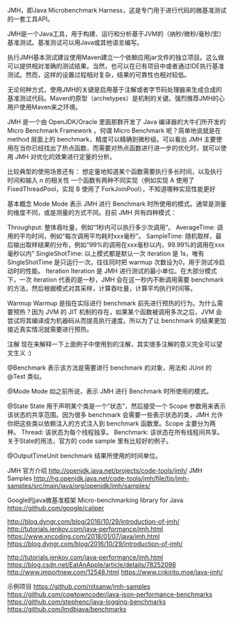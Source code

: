 JMH，即Java Microbenchmark Harness，这是专门用于进行代码的微基准测试的一套工具API。



JMH是一个Java工具，用于构建、运行和分析基于JVM的（纳秒/微秒/毫秒/宏）基准测试。基准测试可以用Java或其他语言编写。

执行JMH基本测试建议使用Maven建立一个依赖应用jar文件的独立项目。这么做可以提供相对准确的测试结果。当然，也可以在已有项目中或者通过IDE执行基准测试。然而，这样的设置过程相对复杂，结果的可靠性也相对较低。

无论何种方式，使用JMH的关键是启用基于注解或者字节码处理器来生成合成的基准测试代码。Maven的原型（archetypes）是机制的关键。强烈推荐JMH的心用户使用Maven来之环境。


JMH 是一个由 OpenJDK/Oracle 里面那群开发了 Java 编译器的大牛们所开发的 Micro Benchmark Framework 。何谓 Micro Benchmark 呢？简单地说就是在 method 层面上的 benchmark，精度可以精确到微秒级。可以看出 JMH 主要使用在当你已经找出了热点函数，而需要对热点函数进行进一步的优化时，就可以使用 JMH 对优化的效果进行定量的分析。

比较典型的使用场景还有：
想定量地知道某个函数需要执行多长时间，以及执行时间和输入 n 的相关性
一个函数有两种不同实现（例如实现 A 使用了 FixedThreadPool，实现 B 使用了 ForkJoinPool），不知道哪种实现性能更好


基本概念
Mode
Mode 表示 JMH 进行 Benchmark 时所使用的模式。通常是测量的维度不同，或是测量的方式不同。目前 JMH 共有四种模式：

Throughput: 整体吞吐量，例如“1秒内可以执行多少次调用”。
AverageTime: 调用的平均时间，例如“每次调用平均耗时xxx毫秒”。
SampleTime: 随机取样，最后输出取样结果的分布，例如“99%的调用在xxx毫秒以内，99.99%的调用在xxx毫秒以内”
SingleShotTime: 以上模式都是默认一次 iteration 是 1s，唯有 SingleShotTime 是只运行一次。往往同时把 warmup 次数设为0，用于测试冷启动时的性能。
Iteration
Iteration 是 JMH 进行测试的最小单位。在大部分模式下，一次 iteration 代表的是一秒，JMH 会在这一秒内不断调用需要 benchmark 的方法，然后根据模式对其采样，计算吞吐量，计算平均执行时间等。

Warmup
Warmup 是指在实际进行 benchmark 前先进行预热的行为。为什么需要预热？因为 JVM 的 JIT 机制的存在，如果某个函数被调用多次之后，JVM 会尝试将其编译成为机器码从而提高执行速度。所以为了让 benchmark 的结果更加接近真实情况就需要进行预热。


注解
现在来解释一下上面例子中使用到的注解，其实很多注解的意义完全可以望文生义 :)

@Benchmark
表示该方法是需要进行 benchmark 的对象，用法和 JUnit 的 @Test 类似。

@Mode
Mode 如之前所说，表示 JMH 进行 Benchmark 时所使用的模式。

@State
State 用于声明某个类是一个“状态”，然后接受一个 Scope 参数用来表示该状态的共享范围。因为很多 benchmark 会需要一些表示状态的类，JMH 允许你把这些类以依赖注入的方式注入到 benchmark 函数里。Scope 主要分为两种。
Thread: 该状态为每个线程独享。
Benchmark: 该状态在所有线程间共享。
关于State的用法，官方的 code sample 里有比较好的例子。

@OutputTimeUnit
benchmark 结果所使用的时间单位。


JMH 官方介绍
http://openjdk.java.net/projects/code-tools/jmh/
JMH Samples
http://hg.openjdk.java.net/code-tools/jmh/file/tip/jmh-samples/src/main/java/org/openjdk/jmh/samples/


Google的java微基准框架
Micro-benchmarking library for Java
https://github.com/google/caliper


http://blog.dyngr.com/blog/2016/10/29/introduction-of-jmh/
http://tutorials.jenkov.com/java-performance/jmh.html
https://www.xncoding.com/2018/01/07/java/jmh.html
https://blog.dyngr.com/blog/2016/10/29/introduction-of-jmh/

http://tutorials.jenkov.com/java-performance/jmh.html
https://blog.csdn.net/EatAnApple/article/details/78252098
http://www.importnew.com/12548.html
https://www.cnkirito.moe/java-jmh/


示例项目
https://github.com/nitsanw/jmh-samples
https://github.com/cowtowncoder/java-json-performance-benchmarks
https://github.com/stephenc/java-logging-benchmarks
https://github.com/lmdbjava/benchmarks







